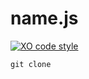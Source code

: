 # __name__.js

[![XO code style](https://img.shields.io/badge/code_style-XO-5ed9c7.svg)](https://github.com/sindresorhus/xo)

```
git clone
```
